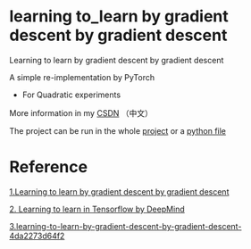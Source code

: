 # learning to_learn by gradient descent by gradient descent

Learning to learn by gradient descent by gradient descent

A simple re-implementation by PyTorch

- For Quadratic experiments

More information in my [CSDN](https://blog.csdn.net/senius/article/details/84483329) （中文）

The project can be run in the whole [project](project/) or a [python file](learning_to_learn.py)

# Reference

[1.Learning to learn by gradient descent by gradient descent](https://arxiv.org/abs/1606.04474)

[2. Learning to learn in Tensorflow  by DeepMind](https://github.com/deepmind/learning-to-learn)

[3.learning-to-learn-by-gradient-descent-by-gradient-descent-4da2273d64f2](https://hackernoon.com/learning-to-learn-by-gradient-descent-by-gradient-descent-4da2273d64f2)
